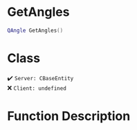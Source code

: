 # GetAngles
```lua
QAngle GetAngles()
```
# Class
✔️ `Server: CBaseEntity`  
❌ `Client: undefined`  

# Function Description

